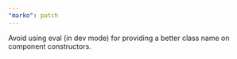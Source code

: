 ```yaml
---
"marko": patch
---
```


Avoid using eval (in dev mode) for providing a better class name on component constructors.
